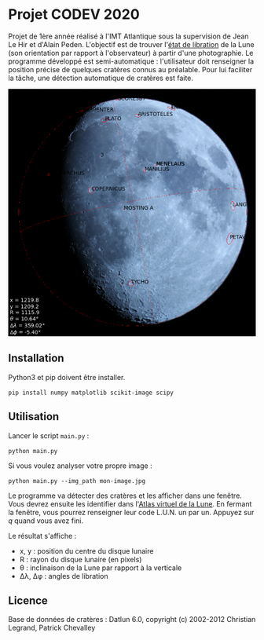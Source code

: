 # Projet CODEV 2020
Projet de 1ère année réalisé à l'IMT Atlantique sous la supervision de Jean Le Hir et d'Alain Peden.
L'objectif est de trouver l'[état de libration](https://fr.wikipedia.org/wiki/Libration_lunaire) de la Lune (son orientation par rapport à l'observateur) à partir d'une photographie.
Le programme développé est semi-automatique : l'utilisateur doit renseigner la position précise de quelques cratères connus au préalable. Pour lui faciliter la tâche, une détection automatique de cratères est faite.

![output](docs/images/output.png)

## Installation
Python3 et pip doivent être installer.

    pip install numpy matplotlib scikit-image scipy

## Utilisation
Lancer le script `main.py` :

    python main.py

Si vous voulez analyser votre propre image :

    python main.py --img_path mon-image.jpg

Le programme va détecter des cratères et les afficher dans une fenêtre. Vous devrez ensuite les identifier dans l'[Atlas virtuel de la Lune](https://www.ap-i.net/avl/start). En fermant la fenêtre, vous pourrez renseigner leur code L.U.N. un par un. Appuyez sur *q* quand vous avez fini. 

Le résultat s'affiche :
- x, y : position du centre du disque lunaire
- R : rayon du disque lunaire (en pixels)
- θ : inclinaison de la Lune par rapport à la verticale
- Δλ, Δφ : angles de libration

## Licence
Base de données de cratères : Datlun 6.0, copyright (c) 2002-2012 Christian Legrand, Patrick Chevalley